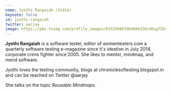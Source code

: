 ```yaml
---
name: Jyothi Rangaiah (India)
keynote: false
id: jyothi-rangaiah
twitter: aarjay
image: https://pbs.twimg.com/profile_images/653258883964600320/eDug7ZUx_400x400.png
---
```

**Jyothi Rangaiah** is a software tester, editor of womentesters.com a quarterly software testing e-magazine since it's ideation in July 2014,
corporate crime fighter since 2005. She likes to mentor, mindmap, and mend software.

Jyothi loves the testing community, blogs at chroniclesoftesting.blogspot.in and can be reached on Twitter @aarjay

She talks on the topic *Reusable Mindmaps*. 
